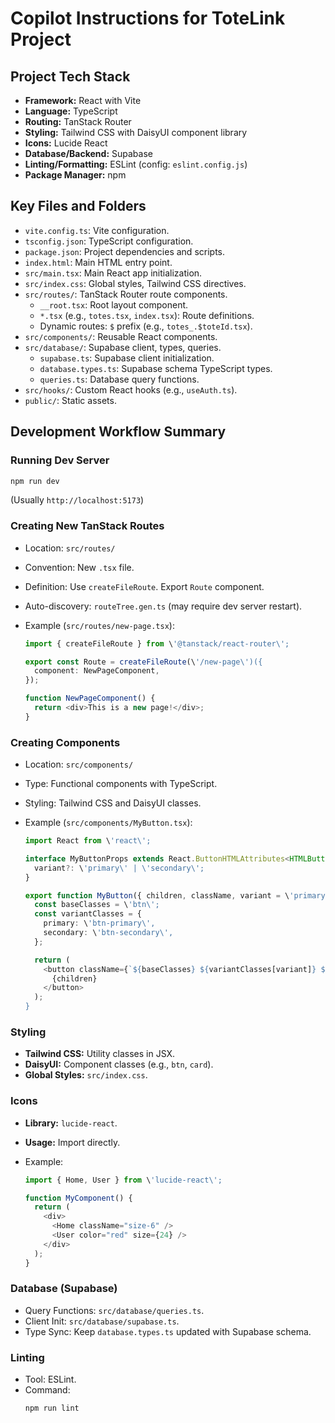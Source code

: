 # Copilot Instructions for ToteLink Project

## Project Tech Stack

- **Framework:** React with Vite
- **Language:** TypeScript
- **Routing:** TanStack Router
- **Styling:** Tailwind CSS with DaisyUI component library
- **Icons:** Lucide React
- **Database/Backend:** Supabase
- **Linting/Formatting:** ESLint (config: `eslint.config.js`)
- **Package Manager:** npm

## Key Files and Folders

- `vite.config.ts`: Vite configuration.
- `tsconfig.json`: TypeScript configuration.
- `package.json`: Project dependencies and scripts.
- `index.html`: Main HTML entry point.
- `src/main.tsx`: Main React app initialization.
- `src/index.css`: Global styles, Tailwind CSS directives.
- `src/routes/`: TanStack Router route components.
  - `__root.tsx`: Root layout component.
  - `*.tsx` (e.g., `totes.tsx`, `index.tsx`): Route definitions.
  - Dynamic routes: `$` prefix (e.g., `totes_.$toteId.tsx`).
- `src/components/`: Reusable React components.
- `src/database/`: Supabase client, types, queries.
  - `supabase.ts`: Supabase client initialization.
  - `database.types.ts`: Supabase schema TypeScript types.
  - `queries.ts`: Database query functions.
- `src/hooks/`: Custom React hooks (e.g., `useAuth.ts`).
- `public/`: Static assets.

## Development Workflow Summary

### Running Dev Server

```bash
npm run dev
```

(Usually `http://localhost:5173`)

### Creating New TanStack Routes

- Location: `src/routes/`
- Convention: New `.tsx` file.
- Definition: Use `createFileRoute`. Export `Route` component.
- Auto-discovery: `routeTree.gen.ts` (may require dev server restart).
- Example (`src/routes/new-page.tsx`):

  ```typescript jsx
  import { createFileRoute } from \'@tanstack/react-router\';

  export const Route = createFileRoute(\'/new-page\')({
    component: NewPageComponent,
  });

  function NewPageComponent() {
    return <div>This is a new page!</div>;
  }
  ```

### Creating Components

- Location: `src/components/`
- Type: Functional components with TypeScript.
- Styling: Tailwind CSS and DaisyUI classes.
- Example (`src/components/MyButton.tsx`):

  ```typescript jsx
  import React from \'react\';

  interface MyButtonProps extends React.ButtonHTMLAttributes<HTMLButtonElement> {
    variant?: \'primary\' | \'secondary\';
  }

  export function MyButton({ children, className, variant = \'primary\', ...props }: MyButtonProps) {
    const baseClasses = \'btn\';
    const variantClasses = {
      primary: \'btn-primary\',
      secondary: \'btn-secondary\',
    };

    return (
      <button className={`${baseClasses} ${variantClasses[variant]} ${className || \'\'}`} {...props}>
        {children}
      </button>
    );
  }
  ```

### Styling

- **Tailwind CSS:** Utility classes in JSX.
- **DaisyUI:** Component classes (e.g., `btn`, `card`).
- **Global Styles:** `src/index.css`.

### Icons

- **Library:** `lucide-react`.
- **Usage:** Import directly.
- Example:

  ```typescript jsx
  import { Home, User } from \'lucide-react\';

  function MyComponent() {
    return (
      <div>
        <Home className="size-6" />
        <User color="red" size={24} />
      </div>
    );
  }
  ```

### Database (Supabase)

- Query Functions: `src/database/queries.ts`.
- Client Init: `src/database/supabase.ts`.
- Type Sync: Keep `database.types.ts` updated with Supabase schema.

### Linting

- Tool: ESLint.
- Command:
  ```bash
  npm run lint
  ```
